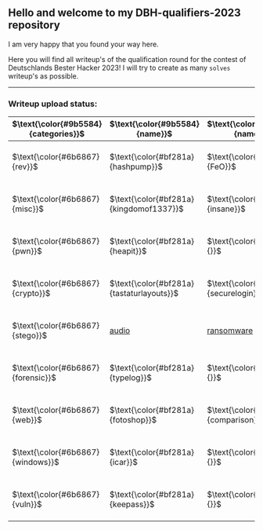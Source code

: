 ## Hello and welcome to my DBH-qualifiers-2023 repository

I am very happy that you found your way here.

Here you will find all writeup's of the qualification round for the contest of Deutschlands Bester Hacker 2023!
I will try to create as many `solves` writeup's as possible.

---

### Writeup upload status:
| $\text{\color{#9b5584}{categories}}$ | $\text{\color{#9b5584}{name}}$ | $\text{\color{#9b5584}{name}}$ | $\text{\color{#9b5584}{name}}$ | $\text{\color{#9b5584}{name}}$ | $\text{\color{#5ecc43}{my solves}}$ |
| -------- | -------- | -------- | -------- | -------- | -------- |
| $\text{\color{#6b6867}{rev}}$ | $\text{\color{#bf281a}{hashpump}}$ | $\text{\color{#bf281a}{FeO}}$ | $\text{\color{#bf281a}{abenteuerinsel-1}}$ | $\text{\color{#bf281a}{}}$ | $\text{\color{#5ecc43}{2} \ \color{#6b6867}{/}\ \color{#6b6867}{3}}$ |
| $\text{\color{#6b6867}{misc}}$ | $\text{\color{#bf281a}{kingdomof1337}}$ | $\text{\color{#bf281a}{insane}}$ | $\text{\color{#bf281a}{abenteuerinsel-2}}$ | $\text{\color{#bf281a}{java-judge}}$ | $\text{\color{#5ecc43}{4} \ \color{#6b6867}{/}\ \color{#6b6867}{4}}$ |
| $\text{\color{#6b6867}{pwn}}$ | $\text{\color{#bf281a}{heapit}}$ | $\text{\color{#bf281a}{}}$ | $\text{\color{#bf281a}{}}$ | $\text{\color{#bf281a}{}}$ | $\text{\color{#5ecc43}{1} \ \color{#6b6867}{/}\ \color{#6b6867}{1}}$ |
| $\text{\color{#6b6867}{crypto}}$ | $\text{\color{#bf281a}{tastaturlayouts}}$ | $\text{\color{#bf281a}{securelogin}}$ | $\text{\color{#bf281a}{}}$ | $\text{\color{#bf281a}{}}$ | $\text{\color{#5ecc43}{2} \ \color{#6b6867}{/}\ \color{#6b6867}{2}}$ |
| $\text{\color{#6b6867}{stego}}$ |  [audio](https://github.com/hun7erCybersecurity/CTF-Writeups/tree/main/DBH-qualifiers-2023/stego/audio) | [ransomware](https://github.com/hun7erCybersecurity/CTF-Writeups/tree/main/DBH-qualifiers-2023/stego/ransomware) | $\text{\color{#bf281a}{}}$ | $\text{\color{#bf281a}{}}$ | $\text{\color{#5ecc43}{2} \ \color{#6b6867}{/}\ \color{#6b6867}{2}}$ |
| $\text{\color{#6b6867}{forensic}}$ | $\text{\color{#bf281a}{typelog}}$ | $\text{\color{#bf281a}{}}$ | $\text{\color{#bf281a}{}}$ | $\text{\color{#bf281a}{}}$ | $\text{\color{#5ecc43}{1} \ \color{#6b6867}{/}\ \color{#6b6867}{1}}$ |
| $\text{\color{#6b6867}{web}}$ | $\text{\color{#bf281a}{fotoshop}}$ | $\text{\color{#bf281a}{comparison}}$ | $\text{\color{#bf281a}{montystresor}}$ | $\text{\color{#bf281a}{dbh-notes}}$ | $\text{\color{#5ecc43}{4} \ \color{#6b6867}{/}\ \color{#6b6867}{4}}$ |
| $\text{\color{#6b6867}{windows}}$ | $\text{\color{#bf281a}{icar}}$ | $\text{\color{#bf281a}{}}$ | $\text{\color{#bf281a}{}}$ | $\text{\color{#bf281a}{}}$ | $\text{\color{#5ecc43}{1} \ \color{#6b6867}{/}\ \color{#6b6867}{1}}$ |
| $\text{\color{#6b6867}{vuln}}$ | $\text{\color{#bf281a}{keepass}}$ | $\text{\color{#bf281a}{}}$ | $\text{\color{#bf281a}{}}$ | $\text{\color{#bf281a}{}}$ | $\text{\color{#5ecc43}{1} \ \color{#6b6867}{/}\ \color{#6b6867}{1}}$ |
